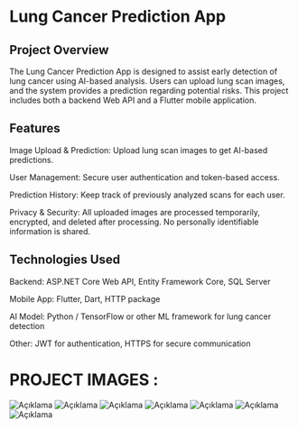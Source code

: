 # Lung Cancer Prediction App
## Project Overview

The Lung Cancer Prediction App is designed to assist early detection of lung cancer using AI-based analysis. Users can upload lung scan images, and the system provides a prediction regarding potential risks. This project includes both a backend Web API and a Flutter mobile application.

## Features

Image Upload & Prediction: Upload lung scan images to get AI-based predictions.

User Management: Secure user authentication and token-based access.

Prediction History: Keep track of previously analyzed scans for each user.

Privacy & Security: All uploaded images are processed temporarily, encrypted, and deleted after processing. No personally identifiable information is shared.

## Technologies Used

Backend: ASP.NET Core Web API, Entity Framework Core, SQL Server

Mobile App: Flutter, Dart, HTTP package

AI Model: Python / TensorFlow or other ML framework for lung cancer detection

Other: JWT for authentication, HTTPS for secure communication

# PROJECT IMAGES : 
![Açıklama](https://github.com/AhmetFarukTUNC/LungCancerMobileApp_/blob/main/images/register.png)
![Açıklama](https://github.com/AhmetFarukTUNC/LungCancerMobileApp_/blob/main/images/login.png)
![Açıklama](https://github.com/AhmetFarukTUNC/LungCancerMobileApp_/blob/main/images/homepage.png)
![Açıklama](https://github.com/AhmetFarukTUNC/LungCancerMobileApp_/blob/main/images/about.png)
![Açıklama](https://github.com/AhmetFarukTUNC/LungCancerMobileApp_/blob/main/images/predict.png)
![Açıklama](https://github.com/AhmetFarukTUNC/LungCancerMobileApp_/blob/main/images/privacy.png)
![Açıklama](https://github.com/AhmetFarukTUNC/LungCancerMobileApp_/blob/main/images/result.png)



